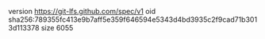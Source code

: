 version https://git-lfs.github.com/spec/v1
oid sha256:789355fc413e9b7aff5e359f646594e5343d4bd3935c2f9cad71b3013d113378
size 6055

